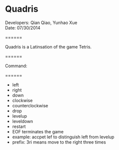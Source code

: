 Quadris
=======

Developers: Qian Qiao, Yunhao Xue  
Date: 07/30/2014

======

Quadris is a Latinsation of the game Tetris.   

======

Command:

======

* left
* right
* down
* clockwise
* counterclockwise
* drop
* levelup
* leveldown
* restart
* EOF terminates the game
* example: accpet lef to distinguish left from levelup
* prefix: 3ri means move to the right three times

